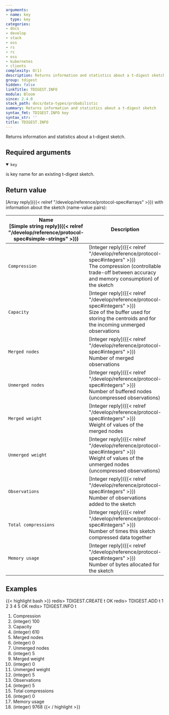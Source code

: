 ```yaml
---
arguments:
- name: key
  type: key
categories:
- docs
- develop
- stack
- oss
- rs
- rc
- oss
- kubernetes
- clients
complexity: O(1)
description: Returns information and statistics about a t-digest sketch
group: tdigest
hidden: false
linkTitle: TDIGEST.INFO
module: Bloom
since: 2.4.0
stack_path: docs/data-types/probabilistic
summary: Returns information and statistics about a t-digest sketch
syntax_fmt: TDIGEST.INFO key
syntax_str: ''
title: TDIGEST.INFO
---
```

Returns information and statistics about a t-digest sketch.

## Required arguments

<details open><summary><code>key</code></summary> 

is key name for an existing t-digest sketch.
</details>

## Return value

[Array reply]({{< relref "/develop/reference/protocol-spec#arrays" >}}) with information about the sketch (name-value pairs):

| Name<br>[Simple string reply]({{< relref "/develop/reference/protocol-spec#simple-strings" >}}) | Description
| ---------------------------- | -
| `Compression`        | [Integer reply]({{< relref "/develop/reference/protocol-spec#integers" >}})<br> The compression (controllable trade-off between accuracy and memory consumption) of the sketch 
| `Capacity`           | [Integer reply]({{< relref "/develop/reference/protocol-spec#integers" >}})<br> Size of the buffer used for storing the centroids and for the incoming unmerged observations
| `Merged nodes`       | [Integer reply]({{< relref "/develop/reference/protocol-spec#integers" >}})<br> Number of merged observations
| `Unmerged nodes`     | [Integer reply]({{< relref "/develop/reference/protocol-spec#integers" >}})<br> Number of buffered nodes (uncompressed observations)
| `Merged weight`      | [Integer reply]({{< relref "/develop/reference/protocol-spec#integers" >}})<br> Weight of values of the merged nodes
| `Unmerged weight`    | [Integer reply]({{< relref "/develop/reference/protocol-spec#integers" >}})<br> Weight of values of the unmerged nodes (uncompressed observations)
| `Observations`       | [Integer reply]({{< relref "/develop/reference/protocol-spec#integers" >}})<br> Number of observations added to the sketch
| `Total compressions` | [Integer reply]({{< relref "/develop/reference/protocol-spec#integers" >}})<br> Number of times this sketch compressed data together
| `Memory usage`       | [Integer reply]({{< relref "/develop/reference/protocol-spec#integers" >}})<br> Number of bytes allocated for the sketch

## Examples

{{< highlight bash >}}
redis> TDIGEST.CREATE t
OK
redis> TDIGEST.ADD t 1 2 3 4 5
OK
redis> TDIGEST.INFO t
 1) Compression
 2) (integer) 100
 3) Capacity
 4) (integer) 610
 5) Merged nodes
 6) (integer) 0
 7) Unmerged nodes
 8) (integer) 5
 9) Merged weight
10) (integer) 0
11) Unmerged weight
12) (integer) 5
13) Observations
14) (integer) 5
15) Total compressions
16) (integer) 0
17) Memory usage
18) (integer) 9768
{{< / highlight >}}
